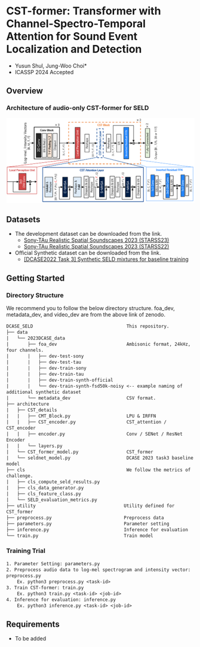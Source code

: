 # CST-former: Transformer with Channel-Spectro-Temporal Attention  for Sound Event Localization and Detection
- Yusun Shul, Jung-Woo Choi*
- ICASSP 2024 Accepted

## Overview
### Architecture of audio-only CST-former for SELD
  ![Architecture](architecture/CST_former_overview.png)
## Datasets
- The development dataset can be downloaded from the link. 
    - [Sony-TAu Realistic Spatial Soundscapes 2023 (STARSS23)](https://zenodo.org/record/7709052)
    - [Sony-TAu Realistic Spatial Soundscapes 2023 (STARSS22)](https://zenodo.org/records/6600531)
- Official Synthetic dataset can be downloaded from the link. 
    - [[DCASE2022 Task 3] Synthetic SELD mixtures for baseline training](https://zenodo.org/record/6406873#.ZEjVc3ZByUl)

## Getting Started
### Directory Structure
We recommend you to follow the below directory structure. foa_dev, metadata_dev, and video_dev are from the above link of zenodo.
```
DCASE_SELD                                   This repository.
├── data
|   └── 2023DCASE_data 
|       ├── foa_dev                          Ambisonic format, 24kHz, four channels.
|       |   ├── dev-test-sony
|       |   ├── dev-test-tau
|       |   ├── dev-train-sony
|       |   ├── dev-train-tau
|       |   ├── dev-train-synth-official
|       |   └── dev-train-synth-fsd50k-noisy <-- example naming of additional synthetic dataset
|       └── metadata_dev                     CSV format.
├── architecture
|   ├── CST_details
|   |   ├── CMT_Block.py                     LPU & IRFFN
|   |   ├── CST_encoder.py                   CST_attention / CST_encoder
|   |   ├── encoder.py                       Conv / SENet / ResNet Encoder
|   |   └── layers.py
|   └── CST_former_model.py                  CST_former
|   └── seldnet_model.py                     DCASE 2023 task3 baseline model
├── cls                                      We follow the metrics of challenge.
|   ├── cls_compute_seld_results.py
|   ├── cls_data_generator.py
|   ├── cls_feature_class.py
|   └── SELD_evaluation_metrics.py
├── utility                                 Utility defined for CST_former
├── preprocess.py                           Preprocess data
├── parameters.py                           Parameter setting
├── inference.py                            Inference for evaluation
└── train.py                                Train model                       
```

### Training Trial
```
1. Parameter Setting: parameters.py
2. Preprocess audio data to log-mel spectrogram and intensity vector: preprocess.py
    Ex. python3 preprocess.py <task-id>
3. Train CST-former: train.py
    Ex. python3 train.py <task-id> <job-id>
4. Inference for evaluation: inference.py
    Ex. python3 inference.py <task-id> <job-id>
```

## Requirements
- To be added
